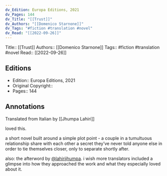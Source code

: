 ```yaml
---
dv_Edition: Europa Editions, 2021
dv_Pages: 144
dv_Title: "[[Trust]]"
dv_Authors: "[[Domenico Starnone]]"
dv_Tags: "#fiction #translation #novel"
dv_Read: "[[2022-09-26]]"
---
```

Title:: [[Trust]]
Authors:: [[Domenico Starnone]]
Tags:: #fiction #translation #novel 
Read:: [[2022-09-26]]

## Editions
- Edition:: Europa Editions, 2021
- Original Copyright:: 
- Pages:: 144

## Annotations

Translated from Italian by [[Jhumpa Lahiri]]

loved this.  
  
a short novel built around a simple plot point - a couple in a tumultuous relationship share with each other a secret they’ve never told anyone else in order to tie themselves closer, only to separate shortly after.   
  
also: the afterword by [@lahirijhumpa](https://www.instagram.com/lahirijhumpa/). i wish more translators included a glimpse into how they approached the work and what they especially loved about it.